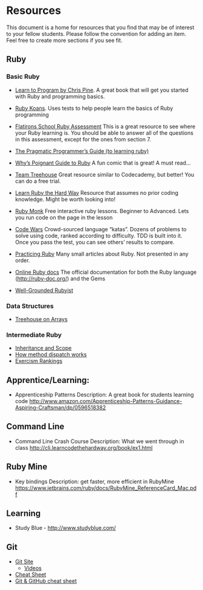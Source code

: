 # Resources
This document is a home for resources that you find that may be of interest to your fellow students. Please follow the convention for adding an item. Feel free to create more sections if you see fit.

## Ruby
### Basic Ruby

* [Learn to Program by Chris Pine](http://pragprog.com/book/ltp2/learn-to-program). A great book that will get you started with Ruby and programming basics.

* [Ruby Koans](http://rubykoans.com/). Uses tests to help people learn the basics of Ruby programming

* [Flatirons School Ruby Assessment](https://gist.github.com/aviflombaum/ae78e0559cf51a58aad7)
This is a great resource to see where your Ruby learning is. You should be able to answer all of the questions in this assessment, except for the ones from section 7.


* [The Pragmatic Programmer’s Guide (to learning ruby)](http://docs.ruby-doc.com/docs/ProgrammingRuby/)

* [Why’s Poignant Guide to Ruby](http://mislav.uniqpath.com/poignant-guide/book/chapter-1.html)  A fun comic that is great! A must read…

* [Team Treehouse](http://teamtreehouse.com/) Great resource similar to Codecademy, but better! You can do a free trial. 

* [Learn Ruby the Hard Way](http://ruby.learncodethehardway.org/) Resource that assumes no prior coding knowledge. Might be worth looking into!


* [Ruby Monk](https://rubymonk.com/) Free interactive ruby lessons. Beginner to Advanced. Lets you run code on the page in the lesson


* [Code Wars](http://www.codewars.com/) Crowd-sourced language “katas”. Dozens of problems to solve using code, ranked according to difficulty. TDD is built into it. Once you pass the test, you can see others’ results to compare.


* [Practicing Ruby](https://practicingruby.com/) Many small articles about Ruby. Not presented in any order.


* [Online Ruby docs](http://rubydoc.info/) The official documentation for both the Ruby language (http://ruby-doc.org/) and the Gems 

* [Well-Grounded Rubyist](http://www.amazon.com/The-Well-Grounded-Rubyist-David-Black/dp/1933988657?tag=giantrobotssm-20)

### Data Structures

* [Treehouse on Arrays](http://blog.teamtreehouse.com/ruby-arrays)

### Intermediate Ruby

* [Inheritance and Scope](http://www.eriktrautman.com/posts/ruby-explained-inheritance-and-scope)
* [How method dispatch works](https://blog.jcoglan.com/2013/05/08/how-ruby-method-dispatch-works/)
* [Exercism Rankings](https://docs.google.com/spreadsheets/d/1aoUmyaAIFAjpISShc1mTdjT2Iw0n309JU7X-ncLOKGE/edit?usp=sharing)

## Apprentice/Learning:
* Apprenticeship Patterns
Description: A great book for students learning code http://www.amazon.com/Apprenticeship-Patterns-Guidance-Aspiring-Craftsman/dp/0596518382

## Command Line
* Command Line Crash Course
Description: What we went through in class
http://cli.learncodethehardway.org/book/ex1.html

## Ruby Mine
* Key bindings
Description: get faster, more efficient in RubyMine
https://www.jetbrains.com/ruby/docs/RubyMine_ReferenceCard_Mac.pdf


## Learning
* Study Blue  - http://www.studyblue.com/

## Git

* [Git Site](http://git-scm.com)
  * [Videos](http://git-scm.com/videos) 
* [Cheat Sheet](https://na1.salesforce.com/help/pdfs/en/salesforce_git_developer_cheatsheet.pdf)
* [Git & GitHub cheat sheet](https://github.com/tiimgreen/github-cheat-sheet)



